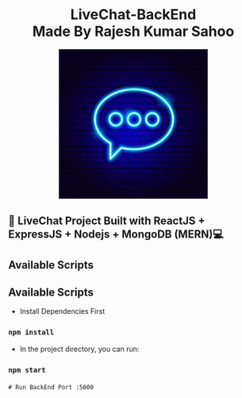 <h1 align="center"> LiveChat-BackEnd<br />Made By Rajesh Kumar Sahoo</h1> 
<p align="center">
  <img src="https://github.com/Raj3028/Raj3028/blob/main/LOGO.png?raw=true" width="300" >
</p>

## 💬 LiveChat Project Built with ReactJS + ExpressJS + Nodejs + MongoDB (MERN)💻

## Available Scripts

## Available Scripts

- Install Dependencies First

### `npm install`


- In the project directory, you can run:

### `npm start`

```
# Run BackEnd Port :5000
```